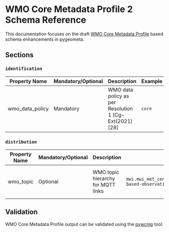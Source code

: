 # WMO Core Metadata Profile 2 Schema Reference

This documentation focuses on the draft [WMO Core Metadata Profile](https://github.com/wmo-im/wcmp2) based schema
enhancements in pygeometa.

## Sections

### `identification`

Property Name|Mandatory/Optional|Description|Example|Reference
-------------|------------------|-----------|-------|---------:
wmo_data_policy|Mandatory|WMO data policy as per Resolution 1 (Cg-Ext(2021) [28]|`core`|WMO Core Metadata Profile 2, clause 7

### `distribution`

Property Name|Mandatory/Optional|Description|Example|Reference
-------------|------------------|-----------|-------|---------:
wmo_topic|Optional|WMO topic hierarchy for MQTT links|`mwi.mwi_met_centre.data.core.weather.surface-based-observations.synop`|WMO Core Metadata Profile 2, clause 7


## Validation

WMO Core Metadata Profile output can be validated using the [pywcmp](https://github.com/wmo-im/pywcmp) tool.
